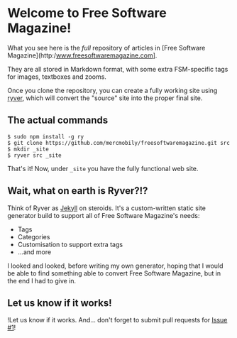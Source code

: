 # Welcome to Free Software Magazine!

What you see here is the _full_ repository of articles in [Free Software Magazine](http:/www.freesoftwaremagazine.com].

They are all stored in Markdown format, with some extra FSM-specific tags for images, textboxes and zooms.

Once you clone the repository, you can create a fully working site using [ryver](https://github.com/mercmobily/ryver), which will convert the "source" site into the proper final site.

## The actual commands

    $ sudo npm install -g ry
    $ git clone https://github.com/mercmobily/freesoftwaremagazine.git src
    $ mkdir _site
    $ ryver src _site

That's it! Now, under `_site` you have the fully functional web site.

## Wait, what on earth is Ryver?!?

Think of Ryver as [Jekyll](https://github.com/jekyll/jekyll) on steroids. It's a custom-written static site generator build to support all of Free Software Magazine's needs:

* Tags
* Categories
* Customisation to support extra tags
* ...and more

I looked and looked, before writing my own generator, hoping that I would be able to find something able to convert Free Software Magazine, but in the end I had to give in.

## Let us know if it works!

!Let us know if it works. And... don't forget to submit pull requests for [Issue #1](https://github.com/mercmobily/freesoftwaremagazine/issues/1)!













